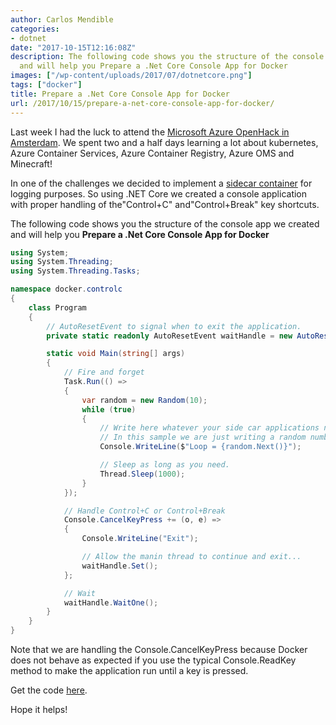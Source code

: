 ```yaml
---
author: Carlos Mendible
categories:
- dotnet
date: "2017-10-15T12:16:08Z"
description: The following code shows you the structure of the console app we created
  and will help you Prepare a .Net Core Console App for Docker
images: ["/wp-content/uploads/2017/07/dotnetcore.png"]
tags: ["docker"]
title: Prepare a .Net Core Console App for Docker
url: /2017/10/15/prepare-a-net-core-console-app-for-docker/
---
```

Last week I had the luck to attend the <a href="https://www.microsoftevents.com/profile/form/index.cfm?PKformID=0x2564678abcd" rel="noopener" target="_blank">Microsoft Azure OpenHack in Amsterdam</a>. We spent two and a half days learning a lot about kubernetes, Azure Container Services, Azure Container Registry, Azure OMS and Minecraft! 

In one of the challenges we decided to implement a <a href="https://docs.microsoft.com/en-us/azure/architecture/patterns/sidecar" rel="noopener" target="_blank">sidecar container</a> for logging purposes. So using .NET Core we created a console application with proper handling of the"Control+C" and"Control+Break" key shortcuts.

The following code shows you the structure of the console app we created and will help you **Prepare a .Net Core Console App for Docker**

``` csharp
using System;
using System.Threading;
using System.Threading.Tasks;

namespace docker.controlc
{
    class Program
    {
        // AutoResetEvent to signal when to exit the application.
        private static readonly AutoResetEvent waitHandle = new AutoResetEvent(false);

        static void Main(string[] args)
        {
            // Fire and forget
            Task.Run(() =>
            {
                var random = new Random(10);
                while (true)
                {
                    // Write here whatever your side car applications needs to do.
                    // In this sample we are just writing a random number to the Console (stdout)
                    Console.WriteLine($"Loop = {random.Next()}");

                    // Sleep as long as you need.
                    Thread.Sleep(1000);
                }
            });

            // Handle Control+C or Control+Break
            Console.CancelKeyPress += (o, e) =>
            {
                Console.WriteLine("Exit");

                // Allow the manin thread to continue and exit...
                waitHandle.Set();
            };

            // Wait
            waitHandle.WaitOne();
        }
    }
}
```

Note that we are handling the Console.CancelKeyPress because Docker does not behave as expected if you use the typical Console.ReadKey method to make the application run until a key is pressed. 

Get the code [here](https://github.com/cmendible/dotnetcore.samples/tree/main/docker.controlc).

Hope it helps!